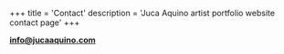 +++
title = 'Contact'
description = 'Juca Aquino artist portfolio website contact page'
+++

**info@jucaaquino.com**
